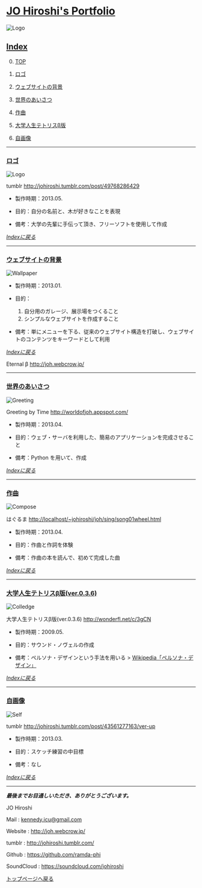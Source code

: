# [JO Hiroshi's Portfolio](id:toTop)

![Logo]

## [Index](id:Index)

0. [TOP](#toTop)

1. [ロゴ](#toLogo)

2. [ウェブサイトの背景](#toBG)

3. [世界のあいさつ](#toGreeting)

4. [作曲](#toCompose)

5. [大学人生テトリスβ版](#toColledge)

5. [自画像](#toSelf)

---

### [ロゴ](id:toLogo)

![Logo]


tumblr <http://johiroshi.tumblr.com/post/49768286429>

* 製作時期：2013.05.

* 目的：自分の名前と、木が好きなことを表現

* 備考：大学の先輩に手伝って頂き、フリーソフトを使用して作成

*[Indexに戻る](#toIndex)*

---

### [ウェブサイトの背景](id:toBG)

![Wallpaper]

* 製作時期：2013.01.

* 目的：
	1. 自分用のガレージ、展示場をつくること
	2. シンプルなウェブサイトを作成すること


* 備考：単にメニューを下る、従来のウェブサイト構造を打破し、ウェブサイトのコンテンツをキーワードとして利用

*[Indexに戻る](#toIndex)*

Eternal β <http://joh.webcrow.jp/>

---

### [世界のあいさつ](id:toGreeting)

![Greeting]

Greeting by Time <http://worldofjoh.appspot.com/>

* 製作時期：2013.04.

* 目的：ウェブ・サーバを利用した、簡易のアプリケーションを完成させること

* 備考：Python を用いて、作成

*[Indexに戻る](#toIndex)*

---

### [作曲](id:toCompose)

![Compose]

はぐるま <http://localhost/~johiroshi/joh/sing/song01wheel.html>

* 製作時期：2013.04.

* 目的：作曲と作詞を体験

* 備考：作曲の本を読んで、初めて完成した曲


*[Indexに戻る](#toIndex)*

---

### [大学人生テトリスβ版(ver.0.3.6)](id:toColledge)

![Colledge]

大学人生テトリスβ版(ver.0.3.6) <http://wonderfl.net/c/3gCN>

* 製作時期：2009.05.

* 目的：サウンド・ノヴェルの作成

* 備考：ペルソナ・デザインという手法を用いる > [Wikipedia「ペルソナ・デザイン」](http://ja.wikipedia.org/wiki/%E3%83%9A%E3%83%AB%E3%82%BD%E3%83%8A%E3%83%87%E3%82%B6%E3%82%A4%E3%83%B3)

*[Indexに戻る](#toIndex)*

---

### [自画像](id:toSelf)

![Self]

tumblr <http://johiroshi.tumblr.com/post/43561277163/ver-up>

* 製作時期：2013.03.

* 目的：スケッチ練習の中目標

* 備考：なし


*[Indexに戻る](#toIndex)*

---

***最後までお目通しいただき、ありがとうございます。***

JO Hiroshi

Mail : <kennedy.icu@gmail.com>

Website : <http://joh.webcrow.jp/>

tumblr : <http://johiroshi.tumblr.com/>

Github : <https://github.com/ramda-phi>

SoundCloud : <https://soundcloud.com/johiroshi>

[トップページへ戻る](#toTop)

[Self]: self.jpg
[Logo]: myLogox320.jpg
[Compose]: compose.png
[Colledge]: colledge.png
[Greeting]: greeting.png
[Wallpaper]: wallpaperx1024.png
